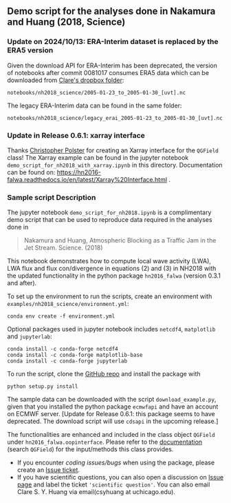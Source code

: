 ## Demo script for the analyses done in Nakamura and Huang (2018, Science)

### Update on 2024/10/13: ERA-Interim dataset is replaced by the ERA5 version

Given the download API for ERA-Interim has been deprecated, the version of notebooks after commit 0081017 consumes ERA5 data which can be downloaded from [Clare's dropbox folder](https://www.dropbox.com/scl/fo/b84pwlr7zzsndq8mpthd8/h?dl=0&rlkey=f8c1gm2xaxvx3c7cf06vop6or):

`notebooks/nh2018_science/2005-01-23_to_2005-01-30_[uvt].nc`

The legacy ERA-Interim data can be found in the same folder:

`notebooks/nh2018_science/legacy_erai_2005-01-23_to_2005-01-30_[uvt].nc`

### Update in Release 0.6.1: xarray interface

Thanks [Christopher Polster](https://github.com/chpolste) for creating an Xarray interface for the `QGField` class! 
The Xarray example can be found in the jupyter notebook `demo_script_for_nh2018_with_xarray.ipynb` in this directory. 
Documentation can be found on: 
https://hn2016-falwa.readthedocs.io/en/latest/Xarray%20Interface.html .

### Sample script Description

The jupyter notebook `demo_script_for_nh2018.ipynb` is a complimentary demo script that can 
be used to reproduce data required in the analyses done in 

>Nakamura and Huang, Atmospheric Blocking as a Traffic Jam in the Jet Stream. Science. (2018)

This notebook demonstrates how to compute local wave activity (LWA), LWA flux and flux con/divergence 
in equations (2) and (3) in NH2018 with the updated functionality in the python package `hn2016_falwa` 
(version 0.3.1 and after).

To set up the environment to run the scripts, create an environment with `examples/nh2018_science/environment.yml`:
```
conda env create -f environment.yml
```
Optional packages used in jupyter notebook includes `netcdf4`, `matplotlib` and `jupyterlab`:
```
conda install -c conda-forge netcdf4
conda install -c conda-forge matplotlib-base
conda install -c conda-forge jupyterlab
```

To run the script, clone the [GitHub repo](http://github.com/csyhuang/hn2016_falwa) and install 
the package with
```
python setup.py install
```

The sample data can be downloaded with the script `download_example.py`, given that you installed 
the python package `ecmwfapi` and have an account on ECMWF server. [Update for Release 0.6.1: this package seems to 
have deprecated. The download script will use `cdsapi` in the upcoming release.]

The functionalities are enhanced and included in the class object `QGField` under 
`hn2016_falwa.oopinterface`. Please refer to the [documentation](http://hn2016-falwa.readthedocs.io/) (search `QGField`) 
for the input/methods this class provides.

- If you encounter *coding issues/bugs* when using the package, please create an [Issue ticket](https://github.com/csyhuang/hn2016_falwa/issues).
- If you have scientific questions, you can also open a discussion on [Issue page](https://github.com/csyhuang/hn2016_falwa/issues) and label the ticket `'scientific question'`. You can also email Clare S. Y. Huang via email(csyhuang at uchicago.edu).
